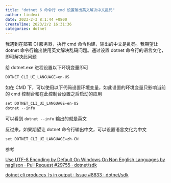 ```yaml
---
title: "dotnet 6 命令行 cmd 设置输出英文解决中文乱码"
author: lindexi
date: 2023-2-3 8:1:44 +0800
CreateTime: 2023/2/2 16:31:36
categories: dotnet
---
```


我遇到在部署 CI 服务器，执行 cmd 命令构建，输出的中文是乱码。我期望让 dotnet 命令行输出使用英文解决乱码问题。通过设置 dotnet 命令行的语言文化，即可解决此问题

<!--more-->


<!-- CreateTime:2023/2/2 16:31:36 -->

<!-- 发布 -->
<!-- 博客 -->

给 dotnet.exe 进程设置以下环境变量即可

```csharp
DOTNET_CLI_UI_LANGUAGE=en-US
```

如在 CMD 下，可以使用以下代码设置环境变量，如此设置的环境变量只影响当前的 cmd 控制台和在此控制台设置之后启动的应用

```csharp
set DOTNET_CLI_UI_LANGUAGE=en-US
dotnet --info
```

可以看到 `dotnet --info` 输出的就是英文

反过来，如果期望让 dotnet 命令行输出中文，可以设置语言文化为中文

```csharp
set DOTNET_CLI_UI_LANGUAGE=zh-CN
```

参考

[Use UTF-8 Encoding by Default On Windows On Non English Languages by nagilson · Pull Request #29755 · dotnet/sdk](https://github.com/dotnet/sdk/pull/29755 )

[dotnet cli produces `?`s in output · Issue #8833 · dotnet/sdk](https://github.com/dotnet/sdk/issues/8833 )
